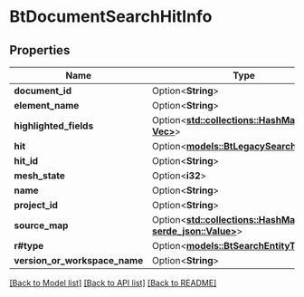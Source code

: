 # BtDocumentSearchHitInfo

## Properties

Name | Type | Description | Notes
------------ | ------------- | ------------- | -------------
**document_id** | Option<**String**> |  | [optional]
**element_name** | Option<**String**> |  | [optional]
**highlighted_fields** | Option<[**std::collections::HashMap<String, Vec<String>>**](Vec.md)> |  | [optional]
**hit** | Option<[**models::BtLegacySearchHit**](BTLegacySearchHit.md)> |  | [optional]
**hit_id** | Option<**String**> |  | [optional]
**mesh_state** | Option<**i32**> |  | [optional]
**name** | Option<**String**> |  | [optional]
**project_id** | Option<**String**> |  | [optional]
**source_map** | Option<[**std::collections::HashMap<String, serde_json::Value>**](serde_json::Value.md)> |  | [optional]
**r#type** | Option<[**models::BtSearchEntityType**](BTSearchEntityType.md)> |  | [optional]
**version_or_workspace_name** | Option<**String**> |  | [optional]

[[Back to Model list]](../README.md#documentation-for-models) [[Back to API list]](../README.md#documentation-for-api-endpoints) [[Back to README]](../README.md)


